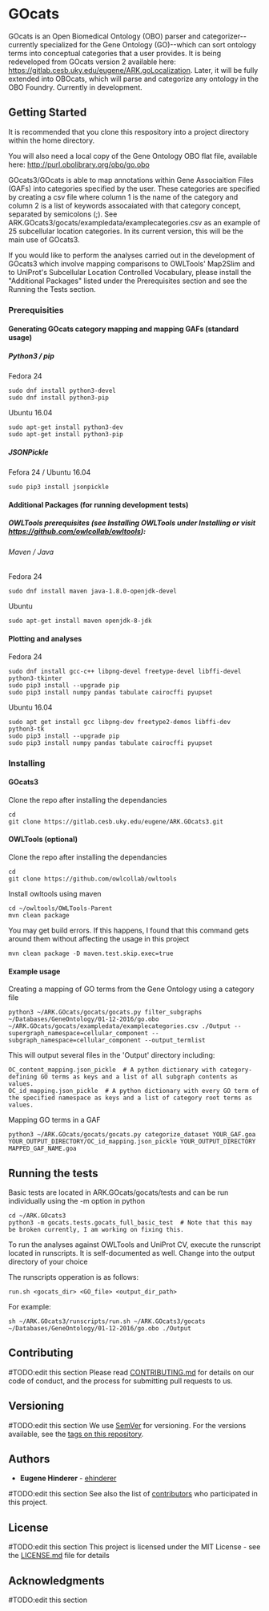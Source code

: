 # GOcats

GOcats is an Open Biomedical Ontology (OBO) parser and categorizer--currently specialized for the Gene Ontology (GO)--which can sort ontology terms into conceptual categories that a user provides. It is being redeveloped from GOcats version 2 available here: https://gitlab.cesb.uky.edu/eugene/ARK.goLocalization. Later, it will be fully extended into OBOcats, which will parse and categorize any ontology in the OBO Foundry.
Currently in development.

## Getting Started

It is recommended that you clone this respository into a project directory within the home directory. 

You will also need a local copy of the Gene Ontology OBO flat file, available here: http://purl.obolibrary.org/obo/go.obo

GOcats3/GOcats is able to map annotations within Gene Associaition Files (GAFs) into categories specified by the user. These categories are specified by creating a csv file where column 1 is the name of the category and column 2 is a list of keywords assocaiated with that category concept, separated by semicolons (;). See ARK.GOcats3/gocats/exampledata/examplecategories.csv as an example of 25 subcellular location categories. In its current version, this will be the main use of GOcats3. 

If you would like to perform the analyses carried out in the development of GOcats3 which involve mapping comparisons to OWLTools' Map2Slim and to UniProt's Subcellular Location Controlled Vocabulary, please install the "Additional Packages" listed under the Prerequisites section and see the Running the Tests section.

### Prerequisities

#### Generating GOcats category mapping and mapping GAFs (standard usage)

##### Python3 / pip

Fedora 24
```
sudo dnf install python3-devel
sudo dnf install python3-pip
```

Ubuntu 16.04
```
sudo apt-get install python3-dev
sudo apt-get install python3-pip
```

##### JSONPickle

Fefora 24 / Ubuntu 16.04
```
sudo pip3 install jsonpickle
```

#### Additional Packages (for running development tests)

##### OWLTools prerequisites (see Installing OWLTools under Installing or visit https://github.com/owlcollab/owltools):

###### Maven / Java

Fedora 24
```
sudo dnf install maven java-1.8.0-openjdk-devel
```

Ubuntu
```
sudo apt-get install maven openjdk-8-jdk
```

#### Plotting and analyses 

Fedora 24
```
sudo dnf install gcc-c++ libpng-devel freetype-devel libffi-devel python3-tkinter
sudo pip3 install --upgrade pip
sudo pip3 install numpy pandas tabulate cairocffi pyupset
```
Ubuntu 16.04
```
sudo apt get install gcc libpng-dev freetype2-demos libffi-dev python3-tk 
sudo pip3 install --upgrade pip
sudo pip3 install numpy pandas tabulate cairocffi pyupset
```
### Installing

#### GOcats3

Clone the repo after installing the dependancies
```
cd
git clone https://gitlab.cesb.uky.edu/eugene/ARK.GOcats3.git
```

#### OWLTools (optional)

Clone the repo after installing the dependancies 
```
cd
git clone https://github.com/owlcollab/owltools
```

Install owltools using maven
```
cd ~/owltools/OWLTools-Parent
mvn clean package
```

You may get build errors. If this happens, I found that this command gets around them without affecting the usage in this project
```
mvn clean package -D maven.test.skip.exec=true
```

#### Example usage

Creating a mapping of GO terms from the Gene Ontology using a category file
```
python3 ~/ARK.GOcats/gocats/gocats.py filter_subgraphs ~/Databases/GeneOntology/01-12-2016/go.obo ~/ARK.GOcats/gocats/exampledata/examplecategories.csv ./Output --supergraph_namespace=cellular_component --subgraph_namespace=cellular_component --output_termlist
```
This will output several files in the 'Output' directory including:
```
OC_content_mapping.json_pickle  # A python dictionary with category-defining GO terms as keys and a list of all subgraph contents as values.
OC_id_mapping.json_pickle  # A python dictionary with every GO term of the specified namespace as keys and a list of category root terms as values.
```

Mapping GO terms in a GAF
```
python3 ~/ARK.GOcats/gocats/gocats.py categorize_dataset YOUR_GAF.goa YOUR_OUTPUT_DIRECTORY/OC_id_mapping.json_pickle YOUR_OUTPUT_DIRECTORY MAPPED_GAF_NAME.goa
```

## Running the tests

Basic tests are located in ARK.GOcats/gocats/tests and can be run individually using the -m option in python
```
cd ~/ARK.GOcats3
python3 -m gocats.tests.gocats_full_basic_test  # Note that this may be broken currently, I am working on fixing this. 
```

To run the analyses against OWLTools and UniProt CV, execute the runscript located in runscripts. It is self-documented as well.
Change into the output directory of your choice

The runscripts opperation is as follows:
```
run.sh <gocats_dir> <GO_file> <output_dir_path>
```

For example:
```
sh ~/ARK.GOcats3/runscripts/run.sh ~/ARK.GOcats3/gocats ~/Databases/GeneOntology/01-12-2016/go.obo ./Output
```

## Contributing

#TODO:edit this section
Please read [CONTRIBUTING.md](CONTRIBUTING.md) for details on our code of conduct, and the process for submitting pull requests to us.

## Versioning

#TODO:edit this section
We use [SemVer](http://semver.org/) for versioning. For the versions available, see the [tags on this repository](https://github.com/your/project/tags). 

## Authors

* **Eugene Hinderer** - [ehinderer](https://github.com/ehinderer)

#TODO:edit this section
See also the list of [contributors](https://github.com/your/project/contributors) who participated in this project.

## License

#TODO:edit this section
This project is licensed under the MIT License - see the [LICENSE.md](LICENSE.md) file for details

## Acknowledgments

#TODO:edit this section

